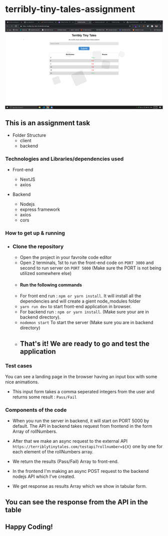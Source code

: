 # terribly-tiny-tales-assignment

![Final Result](https://github.com/Subhash703/terribly-tiny-tales/blob/main/Screenshot%20_img.png)

## This is an assignment task

- Folder Structure
  - client
  - backend

### Technologies and Libraries/dependencies used

- Front-end

  - NextJS
  - axios

- Backend
  - Nodejs
  - express framework
  - axios
  - cors

### How to get up & running

- ### Clone the repository
  - Open the project in your favroite code editor
  - Open 2 terminals, 1st to run the front-end code on `PORT 3000` and second to run server on `PORT 5000` (Make sure the PORT is not being utilized somewhere else)
  - #### Run the following commands
  - For front end run : `npm or yarn install`. It will install all the dependencies and will create a gient node_modules folder
  - `yarn run dev` to start front-end application in browser.
  - For backend run : `npm or yarn install`. (Make sure your are in backend directory).
  - `nodemon start` To start the server (Make sure you are in backend directory)
  - ## That's it! We are ready to go and test the application

### Test cases

You can see a landing page in the browser having an input box with some nice animations.

- This input form takes a comma seperated integers from the user and returns some result : `Pass/Fail`

### Components of the code

- When you run the server in backend, it will start on PORT 5000 by default. The API in backend takes request from frontend in the form Array of rollNumbers.


- After that we make an async request to the external API `https://terriblytinytales.com/testapi?rollnumber=${X}` one by one for each element of the rollNumbers array.


- We return the results (Pass/Fail) Array to front-end.


- In the frontend I'm making an async POST request to the backend nodejs API which I've created.


- We get response as results Array which we show in tabular form.


## You can see the response from the API in the table

## Happy Coding!
